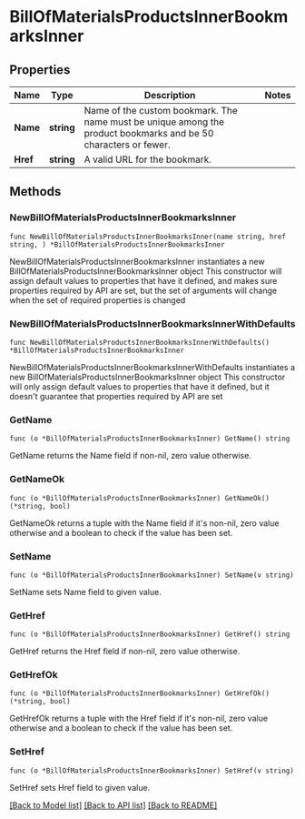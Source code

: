 # BillOfMaterialsProductsInnerBookmarksInner

## Properties

Name | Type | Description | Notes
------------ | ------------- | ------------- | -------------
**Name** | **string** | Name of the custom bookmark. The name must be unique among the product bookmarks and be 50 characters or fewer. | 
**Href** | **string** | A valid URL for the bookmark. | 

## Methods

### NewBillOfMaterialsProductsInnerBookmarksInner

`func NewBillOfMaterialsProductsInnerBookmarksInner(name string, href string, ) *BillOfMaterialsProductsInnerBookmarksInner`

NewBillOfMaterialsProductsInnerBookmarksInner instantiates a new BillOfMaterialsProductsInnerBookmarksInner object
This constructor will assign default values to properties that have it defined,
and makes sure properties required by API are set, but the set of arguments
will change when the set of required properties is changed

### NewBillOfMaterialsProductsInnerBookmarksInnerWithDefaults

`func NewBillOfMaterialsProductsInnerBookmarksInnerWithDefaults() *BillOfMaterialsProductsInnerBookmarksInner`

NewBillOfMaterialsProductsInnerBookmarksInnerWithDefaults instantiates a new BillOfMaterialsProductsInnerBookmarksInner object
This constructor will only assign default values to properties that have it defined,
but it doesn't guarantee that properties required by API are set

### GetName

`func (o *BillOfMaterialsProductsInnerBookmarksInner) GetName() string`

GetName returns the Name field if non-nil, zero value otherwise.

### GetNameOk

`func (o *BillOfMaterialsProductsInnerBookmarksInner) GetNameOk() (*string, bool)`

GetNameOk returns a tuple with the Name field if it's non-nil, zero value otherwise
and a boolean to check if the value has been set.

### SetName

`func (o *BillOfMaterialsProductsInnerBookmarksInner) SetName(v string)`

SetName sets Name field to given value.


### GetHref

`func (o *BillOfMaterialsProductsInnerBookmarksInner) GetHref() string`

GetHref returns the Href field if non-nil, zero value otherwise.

### GetHrefOk

`func (o *BillOfMaterialsProductsInnerBookmarksInner) GetHrefOk() (*string, bool)`

GetHrefOk returns a tuple with the Href field if it's non-nil, zero value otherwise
and a boolean to check if the value has been set.

### SetHref

`func (o *BillOfMaterialsProductsInnerBookmarksInner) SetHref(v string)`

SetHref sets Href field to given value.



[[Back to Model list]](../README.md#documentation-for-models) [[Back to API list]](../README.md#documentation-for-api-endpoints) [[Back to README]](../README.md)


